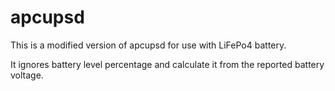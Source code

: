 # apcupsd

This is a modified version of apcupsd for use with LiFePo4 battery.

It ignores battery level percentage and calculate it from the reported battery voltage.
